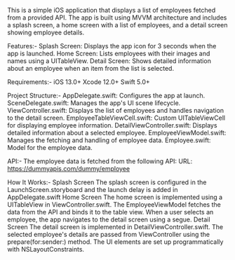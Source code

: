 This is a simple iOS application that displays a list of employees fetched from a provided API. The app is built using MVVM architecture and includes a splash screen, a home screen with a list of employees, and a detail screen showing employee details.

Features:-
Splash Screen: Displays the app icon for 3 seconds when the app is launched.
Home Screen: Lists employees with their images and names using a UITableView.
Detail Screen: Shows detailed information about an employee when an item from the list is selected.


Requirements:-
iOS 13.0+
Xcode 12.0+
Swift 5.0+

Project Structure:-
AppDelegate.swift: Configures the app at launch.
SceneDelegate.swift: Manages the app's UI scene lifecycle.
ViewController.swift: Displays the list of employees and handles navigation to the detail screen.
EmployeeTableViewCell.swift: Custom UITableViewCell for displaying employee information.
DetailViewController.swift: Displays detailed information about a selected employee.
EmployeeViewModel.swift: Manages the fetching and handling of employee data.
Employee.swift: Model for the employee data.

API:-
The employee data is fetched from the following API:
URL: https://dummyapis.com/dummy/employee

How It Works:-
Splash Screen
The splash screen is configured in the LaunchScreen.storyboard and the launch delay is added in AppDelegate.swift
Home Screen
The home screen is implemented using a UITableView in ViewController.swift.
The EmployeeViewModel fetches the data from the API and binds it to the table view.
When a user selects an employee, the app navigates to the detail screen using a segue.
Detail Screen
The detail screen is implemented in DetailViewController.swift.
The selected employee's details are passed from ViewController using the prepare(for:sender:) method.
The UI elements are set up programmatically with NSLayoutConstraints.
